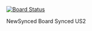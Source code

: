 [![Board Status](https://dev.azure.com/jahi0598/03904722-da5c-42b7-918e-19fe3268d0a7/7cf4a9ba-9224-4ffc-95ce-22cd136c01ba/_apis/work/boardbadge/74aa707a-78a0-4f5c-b5fa-88584929fef7)](https://dev.azure.com/jahi0598/03904722-da5c-42b7-918e-19fe3268d0a7/_boards/board/t/7cf4a9ba-9224-4ffc-95ce-22cd136c01ba/Microsoft.RequirementCategory)

NewSynced Board
Synced US2
